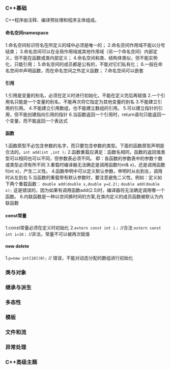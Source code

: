 ### C++基础

C++程序由注释、编译预处理和程序主体组成。

#### 命名空间namespace

1.命名空间标识符名在所定义的域中必须是唯一的；
2.命名空间作用域不能以分号结束；
3.命名空间可以在全局作用域或其他作用域（另一个命名空间）内部定义，但不能在函数或类内部定义；
4.命名空间和类、结构体类似，但不能实例化，只能引用；
5.命名空间的成员都是公有的，不能对它们私有化；
6.一般在命名空间中声明函数，而在命名空间之外定义函数；
7.命名空间可以嵌套

#### 引用

1.引用是变量的别名，必须在定义时进行初始化，不能在定义完后再赋值
2.一个引用名只能是一个变量的别名，不能再次将它指定为其他变量的别名
3.不能建立引用的引用。
4.不能建立引用数组，也不能建立数组的引用。
5.可以建立指针的引用，但不能创建指向引用的指针
6.当函数返回一个引用时，return语句只能返回一个变量，而不能返回一个表达式

#### 函数

1.函数原型不必包含参数的名字，而只要包含参数的类型。下面的函数原型声明是合法的。`int add(int ,int );`
2.函数重载应满足：函数名相同，函数的返回值类型可以相同也可以不同，但参数表必须不同。
即：各函数的参数表中的参数个数或类型必须有所不同
3.重载时编译器无法确定是调用函数f(int& x)，还是调用函数f(int x)，产生二义性。
4.函数申明中可以定义默认参数，申明时从右到左，调用时从左到右
5.当函数的重载带有默认参数时，要注意避免二义性。例如：定义如下两个重载函数：
`double add(double x,double y=2.2);`
`double add(double x);`
这是错误的，因为如果有调用函数add(2.5)时，编译器将无法确定调用哪一个函数。
6.内联函数是一种以空间换时间的方案,在类内定义的成员函数被默认为内联函数

#### const常量

1.const常量必须在定义时初始化
2.`extern const int i；`     //合法
`extern const int i=10；`  //非法，常量不可以被再次赋值

#### new delete

1.`p=new int[10](0);`  // 错误，不能对动态分配的数组进行初始化

### 类与对象

### 继承与派生

### 多态性

### 模板

### 文件和流

### 异常处理

### C++高级主题
